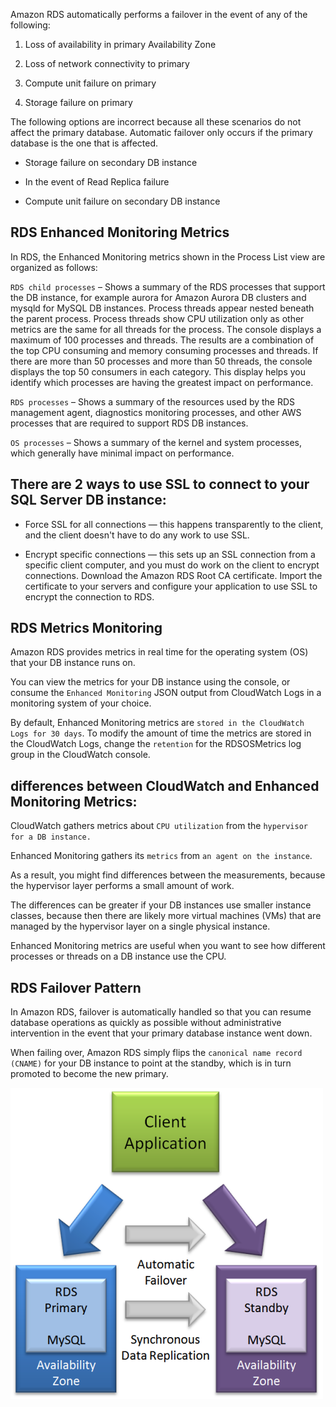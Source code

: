 Amazon RDS automatically performs a failover in the event of any of the following:

1. Loss of availability in primary Availability Zone

2. Loss of network connectivity to primary

3. Compute unit failure on primary

4. Storage failure on primary

The following options are incorrect because all these scenarios do not affect the primary database. Automatic failover only occurs if the primary database is the one that is affected.

- Storage failure on secondary DB instance

- In the event of Read Replica failure

- Compute unit failure on secondary DB instance

## RDS Enhanced Monitoring Metrics

In RDS, the Enhanced Monitoring metrics shown in the Process List view are organized as follows:

`RDS child processes` – Shows a summary of the RDS processes that support the DB instance, for example aurora for Amazon Aurora DB clusters and mysqld for MySQL DB instances. Process threads appear nested beneath the parent process. Process threads show CPU utilization only as other metrics are the same for all threads for the process. The console displays a maximum of 100 processes and threads. The results are a combination of the top CPU consuming and memory consuming processes and threads. If there are more than 50 processes and more than 50 threads, the console displays the top 50 consumers in each category. This display helps you identify which processes are having the greatest impact on performance.

`RDS processes` – Shows a summary of the resources used by the RDS management agent, diagnostics monitoring processes, and other AWS processes that are required to support RDS DB instances.

`OS processes` – Shows a summary of the kernel and system processes, which generally have minimal impact on performance.

## There are 2 ways to use SSL to connect to your SQL Server DB instance:

- Force SSL for all connections — this happens transparently to the client, and the client doesn't have to do any work to use SSL.

- Encrypt specific connections — this sets up an SSL connection from a specific client computer, and you must do work on the client to encrypt connections. Download the Amazon RDS Root CA certificate. Import the certificate to your servers and configure your application to use SSL to encrypt the connection to RDS.

## RDS Metrics Monitoring

Amazon RDS provides metrics in real time for the operating system (OS) that your DB instance runs on.

You can view the metrics for your DB instance using the console, or consume the `Enhanced Monitoring` JSON output from CloudWatch Logs in a monitoring system of your choice.

By default, Enhanced Monitoring metrics are `stored in the CloudWatch Logs for 30 days`. To modify the amount of time the metrics are stored in the CloudWatch Logs, change the `retention` for the RDSOSMetrics log group in the CloudWatch console.

## differences between CloudWatch and Enhanced Monitoring Metrics:

CloudWatch gathers metrics about `CPU utilization` from the `hypervisor for a DB instance.`

Enhanced Monitoring gathers its `metrics` from `an agent on the instance`.

As a result, you might find differences between the measurements, because the hypervisor layer performs a small amount of work.

The differences can be greater if your DB instances use smaller instance classes, because then there are likely more virtual machines (VMs) that are managed by the hypervisor layer on a single physical instance.

Enhanced Monitoring metrics are useful when you want to see how different processes or threads on a DB instance use the CPU.

## RDS Failover Pattern

In Amazon RDS, failover is automatically handled so that you can resume database operations as quickly as possible without administrative intervention in the event that your primary database instance went down.

When failing over, Amazon RDS simply flips the `canonical name record (CNAME)` for your DB instance to point at the standby, which is in turn promoted to become the new primary.

![RDS Failover Pattern](assets/rds_ha_5.png)

